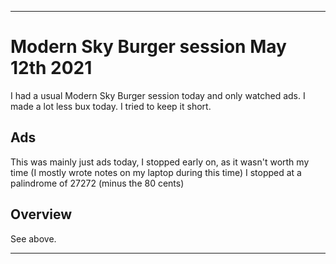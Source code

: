 
***

# Modern Sky Burger session May 12th 2021

I had a usual Modern Sky Burger session today and only watched ads. I made a lot less bux today. I tried to keep it short.

## Ads

This was mainly just ads today, I stopped early on, as it wasn't worth my time (I mostly wrote notes on my laptop during this time) I stopped at a palindrome of 27272 (minus the 80 cents)

## Overview

See above.

***


